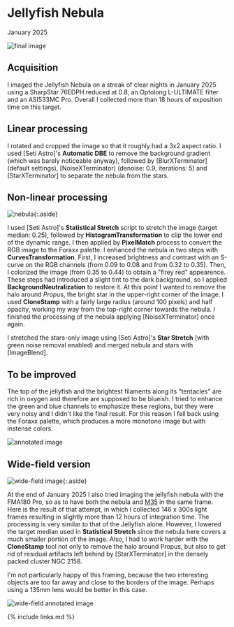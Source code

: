 # Jellyfish Nebula

January 2025

![final image](final.png)

## Acquisition

I imaged the Jellyfish Nebula on a streak of clear nights in January 2025 using
a SharpStar 76EDPH reduced at 0.8, an Optolong L-ULTIMATE filter and an ASI533MC
Pro. Overall I collected more than 18 hours of exposition time on this target.

## Linear processing

I rotated and cropped the image so that it roughly had a 3x2 aspect ratio. I
used [Seti Astro]'s **Automatic DBE** to remove the background gradient (which
was barely noticeable anyway), followed by [BlurXTerminator] (default settings),
[NoiseXTerminator] (denoise: 0.9, iterations: 5) and [StarXTerminator] to
separate the nebula from the stars.

## Non-linear processing

![nebula](nebula.png){:.aside}

I used [Seti Astro]'s **Statistical Stretch** script to stretch the image
(target median: 0.25), followed by **HistogramTransformation** to clip the lower
end of the dynamic range. I then applied by **PixelMatch** process to convert
the RGB image to the Foraxx palette. I enhanced the nebula in two steps with
**CurvesTransformation**. First, I increased brightness and contrast with an
S-curve on the RGB channels (from 0.09 to 0.08 and from 0.32 to 0.35). Then, I
colorized the image (from 0.35 to 0.44) to obtain a "firey red" appearence.
These steps had introduced a slight tint to the dark background, so I applied
**BackgroundNeutralization** to restore it. At this point I wanted to remove the
halo around *Propus*, the bright star in the upper-right corner of the image. I
used **CloneStamp** with a fairly large radius (around 100 pixels) and half
opacity, working my way from the top-right corner towards the nebula. I finished the processing of the nebula applying [NoiseXTerminator] once again.

I stretched the stars-only image using [Seti Astro]'s **Star Stretch** (with
green noise removal enabled) and merged nebula and stars with [ImageBlend].

## To be improved

The top of the jellyfish and the brightest filaments along its "tentacles" are
rich in oxygen and therefore are supposed to be blueish. I tried to enhance the
green and blue channels to emphasize these regions, but they were very noisy and
I didn't like the final result. For this reason I fell back using the Foraxx
palette, which produces a more monotone image but with instense colors.

![annotated image](final_annotated.png)

## Wide-field version

![wide-field image](final_wide.png){:.aside}

At the end of January 2025 I also tried imaging the jellyfish nebula with the
FMA180 Pro, so as to have both the nebula and [M35](../2025-M35) in the same
frame. Here is the result of that attempt, in which I collected 146 x 300s light
frames resulting in slightly more than 12 hours of integration time. The
processing is very similar to that of the Jellyfish alone. However, I lowered
the target median used in **Statistical Stretch** since the nebula here covers a
much smaller portion of the image. Also, I had to work harder with the
**CloneStamp** tool not only to remove the halo around Propus, but also to get
rid of residual artifacts left behind by [StarXTerminator] in the densely packed
cluster NGC 2158.

I'm not particularly happy of this framing, because the two interesting objects
are too far away and close to the borders of the image. Perhaps using a 135mm
lens would be better in this case.

![wide-field annotated image](final_wide_annotated.png)

{% include links.md %}
